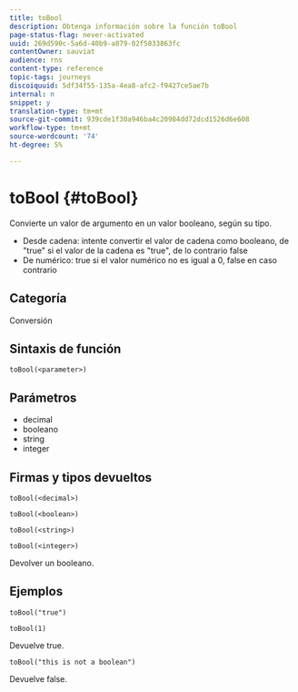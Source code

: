 ```yaml
---
title: toBool
description: Obtenga información sobre la función toBool
page-status-flag: never-activated
uuid: 269d590c-5a6d-40b9-a879-02f5033863fc
contentOwner: sauviat
audience: rns
content-type: reference
topic-tags: journeys
discoiquuid: 5df34f55-135a-4ea8-afc2-f9427ce5ae7b
internal: n
snippet: y
translation-type: tm+mt
source-git-commit: 939cde1f30a946ba4c20984dd72dcd1526d6e608
workflow-type: tm+mt
source-wordcount: '74'
ht-degree: 5%

---
```



# toBool {#toBool}

Convierte un valor de argumento en un valor booleano, según su tipo.

* Desde cadena: intente convertir el valor de cadena como booleano, de &quot;true&quot; si el valor de la cadena es &quot;true&quot;, de lo contrario false
* De numérico: true si el valor numérico no es igual a 0, false en caso contrario

## Categoría

Conversión

## Sintaxis de función

`toBool(<parameter>)`

## Parámetros

* decimal
* booleano
* string
* integer

## Firmas y tipos devueltos

`toBool(<decimal>)`

`toBool(<boolean>)`

`toBool(<string>)`

`toBool(<integer>)`

Devolver un booleano.

## Ejemplos

`toBool("true")`

`toBool(1)`

Devuelve true.

`toBool("this is not a boolean")`

Devuelve false.
